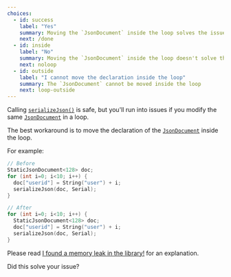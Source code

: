 ```yaml
---
choices:
  - id: success
    label: "Yes"
    summary: Moving the `JsonDocument` inside the loop solves the issue
    next: /done
  - id: inside
    label: "No"
    summary: Moving the `JsonDocument` inside the loop doesn't solve the issue
    next: noloop
  - id: outside
    label: "I cannot move the declaration inside the loop"
    summary: The `JsonDocument` cannot be moved inside the loop
    next: loop-outside
---
```


Calling [`serializeJson()`](/v6/api/json/serializejson/) is safe, but you'll run into issues if you modify the same [`JsonDocument`](/v6/api/jsondocument/) in a loop.

The best workaround is to move the declaration of the [`JsonDocument`](/v6/api/jsondocument/) inside the loop.

For example:

```c++
// Before
StaticJsonDocument<128> doc;
for (int i=0; i<10; i++) {
  doc["userid"] = String("user") + i;
  serializeJson(doc, Serial);
}

// After
for (int i=0; i<10; i++) {
  StaticJsonDocument<128> doc;
  doc["userid"] = String("user") + i;
  serializeJson(doc, Serial);
}
```

Please read [I found a memory leak in the library!](/v6/issues/memory-leak/) for an explanation.

Did this solve your issue?